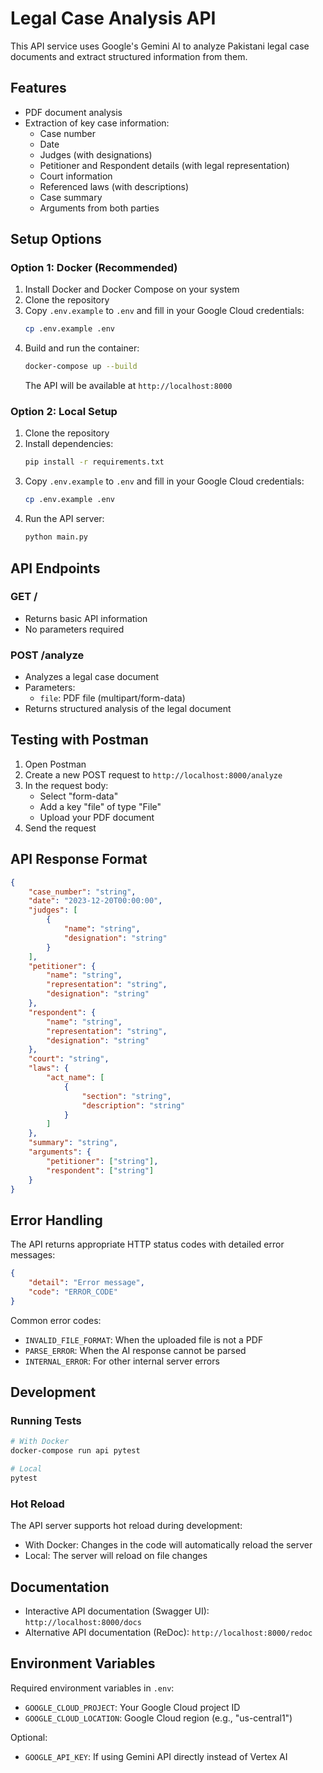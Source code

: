 # Legal Case Analysis API

This API service uses Google's Gemini AI to analyze Pakistani legal case documents and extract structured information from them.

## Features

- PDF document analysis
- Extraction of key case information:
  - Case number
  - Date
  - Judges (with designations)
  - Petitioner and Respondent details (with legal representation)
  - Court information
  - Referenced laws (with descriptions)
  - Case summary
  - Arguments from both parties

## Setup Options

### Option 1: Docker (Recommended)

1. Install Docker and Docker Compose on your system
2. Clone the repository
3. Copy `.env.example` to `.env` and fill in your Google Cloud credentials:
   ```bash
   cp .env.example .env
   ```
4. Build and run the container:
   ```bash
   docker-compose up --build
   ```
   The API will be available at `http://localhost:8000`

### Option 2: Local Setup

1. Clone the repository
2. Install dependencies:
   ```bash
   pip install -r requirements.txt
   ```
3. Copy `.env.example` to `.env` and fill in your Google Cloud credentials:
   ```bash
   cp .env.example .env
   ```
4. Run the API server:
   ```bash
   python main.py
   ```

## API Endpoints

### GET /
- Returns basic API information
- No parameters required

### POST /analyze
- Analyzes a legal case document
- Parameters:
  - `file`: PDF file (multipart/form-data)
- Returns structured analysis of the legal document

## Testing with Postman

1. Open Postman
2. Create a new POST request to `http://localhost:8000/analyze`
3. In the request body:
   - Select "form-data"
   - Add a key "file" of type "File"
   - Upload your PDF document
4. Send the request

## API Response Format

```json
{
    "case_number": "string",
    "date": "2023-12-20T00:00:00",
    "judges": [
        {
            "name": "string",
            "designation": "string"
        }
    ],
    "petitioner": {
        "name": "string",
        "representation": "string",
        "designation": "string"
    },
    "respondent": {
        "name": "string",
        "representation": "string",
        "designation": "string"
    },
    "court": "string",
    "laws": {
        "act_name": [
            {
                "section": "string",
                "description": "string"
            }
        ]
    },
    "summary": "string",
    "arguments": {
        "petitioner": ["string"],
        "respondent": ["string"]
    }
}
```

## Error Handling

The API returns appropriate HTTP status codes with detailed error messages:

```json
{
    "detail": "Error message",
    "code": "ERROR_CODE"
}
```

Common error codes:
- `INVALID_FILE_FORMAT`: When the uploaded file is not a PDF
- `PARSE_ERROR`: When the AI response cannot be parsed
- `INTERNAL_ERROR`: For other internal server errors

## Development

### Running Tests
```bash
# With Docker
docker-compose run api pytest

# Local
pytest
```

### Hot Reload
The API server supports hot reload during development:
- With Docker: Changes in the code will automatically reload the server
- Local: The server will reload on file changes

## Documentation

- Interactive API documentation (Swagger UI): `http://localhost:8000/docs`
- Alternative API documentation (ReDoc): `http://localhost:8000/redoc`

## Environment Variables

Required environment variables in `.env`:
- `GOOGLE_CLOUD_PROJECT`: Your Google Cloud project ID
- `GOOGLE_CLOUD_LOCATION`: Google Cloud region (e.g., "us-central1")

Optional:
- `GOOGLE_API_KEY`: If using Gemini API directly instead of Vertex AI 
